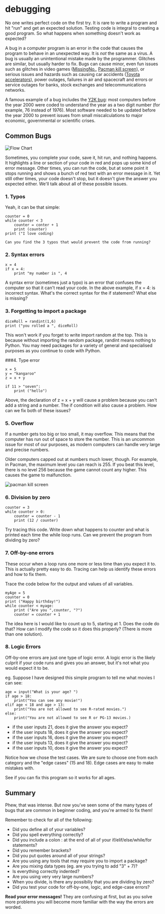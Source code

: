 # debugging

No one writes perfect code on the first try. It is rare to write a program and hit "run" and get an expected solution. Testing code is integral to creating a good program. So what happens when something doesn't work as expected?

A bug in a computer program is an error in the code that causes the program to behave in an unexpected way. It is *not* the same as a virus. A bug is usually an unintentional mistake made by the programmer. Glitches are similar, but usually harder to fix. Bugs can cause minor, even fun issues such as glitches in video games ([MissingNo.](https://en.wikipedia.org/wiki/MissingNo.), [Pacman kill screen](https://en.wikipedia.org/wiki/Pac-Man#Kill_screen)), or serious issues and hazards such as causing car accidents ([Toyota accelerators](https://en.wikipedia.org/wiki/2009%E2%80%9311_Toyota_vehicle_recalls)), power outages, failures in air and spacecraft and errors or service outages for banks, stock exchanges and telecommunications networks.

A famous example of a bug includes the [Y2K bug](https://en.wikipedia.org/wiki/Year_2000_problem): most computers before the year 2000 were coded to understand the year as a two digit number (for example, 76 instead of 1976). Most software needed to be updated before the year 2000 to prevent issues from small miscalculations to major economic, governmental or scientific crises.

## Common Bugs

![Flow Chart](./graphic.png "Flow Chart")

Sometimes, you complete your code, save it, hit run, and nothing happens. It highlights a line or section of your code in red and pops up some kind of error message. Other times, you can run the code, but at some point it stops running and shows a bunch of red text with an error message in it. Yet still other times, your code doesn't stop, but it doesn't give the answer you expected either. We'll talk about all of these possible issues.

### 1. Typos

Yeah, it can be that simple:

    counter = 0
    while counter < 3
        counter = conter + 1
        print (counter)
    print ("I love coding)

    Can you find the 3 typos that would prevent the code from running?

### 2. Syntax errors

    x = 4
    if x = 4:
        print "my number is ", 4

 A syntax error (sometimes just a typo) is an error that confuses the computer so that it can't read your code. In the above example, if x = 4: is incorrect syntax.
 What's the correct syntax for the if statement?
 What else is missing?

### 3. Forgetting to import a package

    diceRoll = randint(1,6)
    print ("you rolled a ", diceRoll)

This won't work if you forget to write import random at the top. This is because without importing the random package, randint means nothing to Python. You may need packages for a variety of general and specialised purposes as you continue to code with Python.

###4. Type error

    x = 5
    y = "kangaroo"
    z = x + y

    if 11 > "seven":
        print ("hello")

Above, the declaration of z = x + y will cause a problem because you can't add a string and a number. The if condition will also cause a problem.
How can we fix both of these issues?

### 5. Overflow

If a number gets too big or too small, it may overflow. This means that the computer has run out of space to store the number. This is an uncommon issue for most of our purposes, as modern computers can handle very large and precise numbers.

Older computers capped out at numbers much lower, though. For example, in Pacman, the maximum level you can reach is 255. If you beat this level, there is no level 256 because the game cannot count any higher. This causes the game to malfunction.

![pacman kill screen](./pacman.jpg "Pacman Kill Screen")

### 6. Division by zero

    counter = 3
    while counter > 0:
        counter = counter - 1
        print (12 / counter)

Try tracing this code. Write down what happens to counter and what is printed each time the while loop runs. Can we prevent the program from dividing by zero?

### 7. Off-by-one errors

These occur when a loop runs one more or less time than you expect it to. This is actually pretty easy to do. Tracing can help us identify these errors and how to fix them.

Trace the code below for the output and values of all variables.

    myAge = 5
    counter = 0
    print ("Happy birthday!")
    while counter < myage:
        print ("Are you ",counter, "?")
        counter = counter + 1

The idea here is I would like to count up to 5, starting at 1. Does the code do that? How can I modify the code so it does this properly? (There is more than one solution).

### 8. Logic Errors

Off-by-one errors are just one type of logic error. A logic error is the likely culprit if your code runs and gives you an answer, but it's not what you would expect it to be.

eg. Suppose I have designed this simple program to tell me what movies I can see:

    age = input("What is your age? ")
    if age > 18:
        print("You can see any movie!")
    elif age < 18 and age > 13:
        print("You are not allowed to see R-rated movies.")
    else:
        print("You are not allowed to see R or PG-13 movies.)

 - if the user inputs 21, does it give the answer you expect?
 - if the user inputs 18, does it give the answer you expect?
 - if the user inputs 16, does it give the answer you expect?
 - if the user inputs 13, does it give the answer you expect?
 - if the user inputs 10, does it give the answer you expect?

Notice how we chose the test cases. We are sure to choose one from each category and the "edge cases" (15  and 18). Edge cases are easy to make mistakes with.

See if you can fix this program so it works for all ages.

## Summary

Phew, that was intense. But now you've seen some of the many types of bugs that are common in beginner coding, and you're armed to fix them!

Remember to check for all of the following:
- Did you define all of your variables?
- Did you spell everything correctly?
- Did you include a colon : at the end of all of your if/elif/else/while/for statements?
- Did you remember brackets?
- Did you put quotes around all of your strings?
- Are you using any tools that may require you to import a package?
- Are you mixing data types (eg. are you trying to add "3" + 7)?
- Is everything correctly indented?
- Are you using very very large numbers?
- When you divide, is there any possibiliy that you are dividing by zero?
- Did you test your code for off-by-one, logic, and edge-case errors?


**Read your error messages!** They are confusing at first, but as you solve more problems you will become more familiar with the way the errors are worded.






